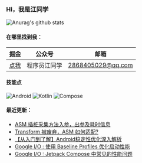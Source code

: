### Hi，我是江同学

![Anurag's github stats](https://github-readme-stats.vercel.app/api?username=shenzhen2017&show_icons=true&theme=radical)

#### 在哪里找到我：

|                            掘金                             |                      公众号                      |   邮箱                                        |
| :--------------------------------------------------------: | :--------------------------------------------: |:--------------------------------------------: |
| [点我](https://juejin.cn/user/668101431009496/posts)  | 程序员江同学 | 2868405029@qq.com|

#### 技能点

![Android](https://img.shields.io/badge/Android-%2335495e.svg?style=for-the-badge&logo=Android&logoColor=%FF35D06D)
![Kotlin](https://img.shields.io/badge/Kotlin-%23323330.svg?&style=for-the-badge&logo=kotlin&logoColor=%FF7F52FF)
![Compose](https://img.shields.io/badge/Compose-%2335495e.svg?style=for-the-badge&logo=Android&logoColor=white)

#### 最近更新：

<!-- BLOG-POST-LIST:START -->
- [ASM 插桩采集方法入参，出参及耗时信息](https://juejin.cn/post/7108526362087915534)
- [Transform 被废弃，ASM 如何适配?](https://juejin.cn/post/7105925343680135198)
- [【从入门到了解】Android稳定性优化深入解析](https://juejin.cn/post/7100722625424392229)
- [Google I/O : 使用 Baseline Profiles 优化启动性能](https://juejin.cn/post/7098117781157052429)
- [Google I/O : Jetpack Compose 中常见的性能问题](https://juejin.cn/post/7097066597222711327)
<!-- BLOG-POST-LIST:END -->
<!--
**shenzhen2017/shenzhen2017** is a ✨ _special_ ✨ repository because its `README.md` (this file) appears on your GitHub profile.

Here are some ideas to get you started:

- 🔭 I’m currently working on ...
- 🌱 I’m currently learning ...
- 👯 I’m looking to collaborate on ...
- 🤔 I’m looking for help with ...
- 💬 Ask me about ...
- 📫 How to reach me: ...
- 😄 Pronouns: ...
- ⚡ Fun fact: ...
-->

